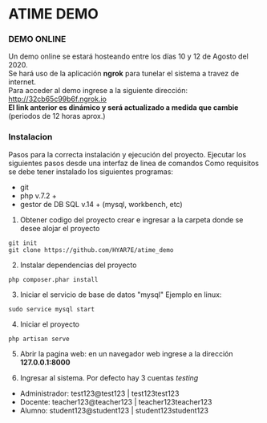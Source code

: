 # ATIME DEMO

### DEMO ONLINE
Un demo online se estará hosteando entre los días 10 y 12 de Agosto del 2020.<br>
Se hará uso de la aplicación **ngrok** para tunelar el sistema a travez de internet. <br>
Para acceder al demo ingrese a la siguiente dirección: http://32cb65c99b6f.ngrok.io <br>
**El link anterior es dinámico y será actualizado a medida que cambie** (periodos de 12 horas aprox.)

### Instalacion
Pasos para la correcta instalación y ejecución del proyecto.
Ejecutar los siguientes pasos desde una interfaz de linea de comandos
Como requisitos se debe tener instalado los siguientes programas:
- git
- php v.7.2 +
- gestor de DB SQL v.14 + (mysql, workbench, etc)


1. Obtener codigo del proyecto
  crear e ingresar a la carpeta donde se desee alojar el proyecto
  ```
  git init
  git clone https://github.com/HYAR7E/atime_demo
  ```
2. Instalar dependencias del proyecto
  ```
  php composer.phar install
  ```
3. Iniciar el servicio de base de datos "mysql"
  Ejemplo en linux:
  ```
  sudo service mysql start
  ```
4. Iniciar el proyecto
  ```
  php artisan serve
  ```
5. Abrir la pagina web: en un navegador web ingrese a la dirección **127.0.0.1:8000**

6. Ingresar al sistema. Por defecto hay 3 cuentas *testing* <br>
  - Administrador: test123@test123 | test123test123 <br>
  - Docente: teacher123@teacher123 | teacher123teacher123 <br>
  - Alumno: student123@student123 | student123student123 <br>
